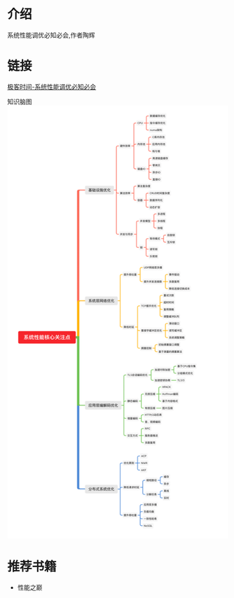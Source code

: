 # 介绍
系统性能调优必知必会,作者陶辉

# 链接
[极客时间-系统性能调优必知必会](https://time.geekbang.org/column/article/230194)

知识脑图
![系统性能优化核心关注点](img/系统性能优化核心关注点.jpg)

# 推荐书籍
* 性能之巅